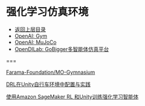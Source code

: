 # 强化学习仿真环境

* [返回上层目录](../reinforcement-learning.md)
* [OpenAI: Gym](openai-gym/openai-gym.md)
* [OpenAI: MuJoCo](openAI-mujoco/openAI-mujoco.md)
* [OpenDILab: GoBigger多智能体仿真平台](OpenDILab-GoBigger/OpenDILab-GoBigger.md)





===

[Farama-Foundation/MO-Gymnasium](https://github.com/Farama-Foundation/MO-Gymnasium)

[DRL在Unity自行车环境中配置与实践](https://mp.weixin.qq.com/s?__biz=MzU0MTgxNDkxOA%3D%3D&idx=1&mid=2247484010&scene=21&sn=28be2b9a4818365ca0d380942608cb8a#wechat_redirect)

[使用Amazon SageMaker RL 和Unity训练强化学习智能体]()

